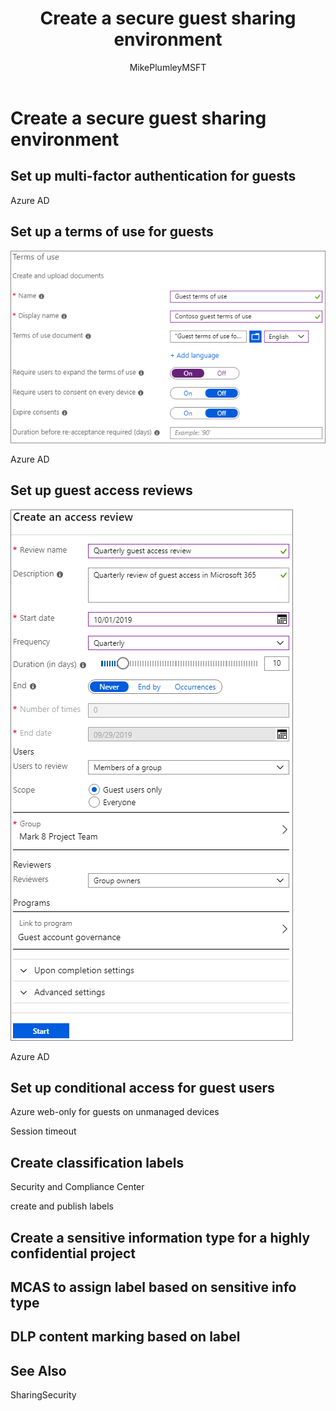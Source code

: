 ﻿---
title: "Create a secure guest sharing environment"
ms.author: mikeplum
author: MikePlumleyMSFT
manager: pamgreen
audience: ITPro
ms.topic: article
ms.service: o365-solutions
localization_priority: Priority
description: "Learn how to create a secure guest sharing environment in Microsoft 365."
---

# Create a secure guest sharing environment


## Set up multi-factor authentication for guests





Azure AD

## Set up a terms of use for guests

![Screenshot of Azure AD new terms of use settings](media/azure-ad-guest-terms-of-use.png)




Azure AD

## Set up guest access reviews

![Screenshot of Azure AD access review settings](media/azure-ad-create-access-review.png)



Azure AD

## Set up conditional access for guest users




Azure web-only for guests on unmanaged devices

Session timeout

## Create classification labels

Security and Compliance Center

create and publish labels

## Create a sensitive information type for a highly confidential project


## MCAS to assign label based on sensitive info type


## DLP content marking based on label





## See Also

SharingSecurity